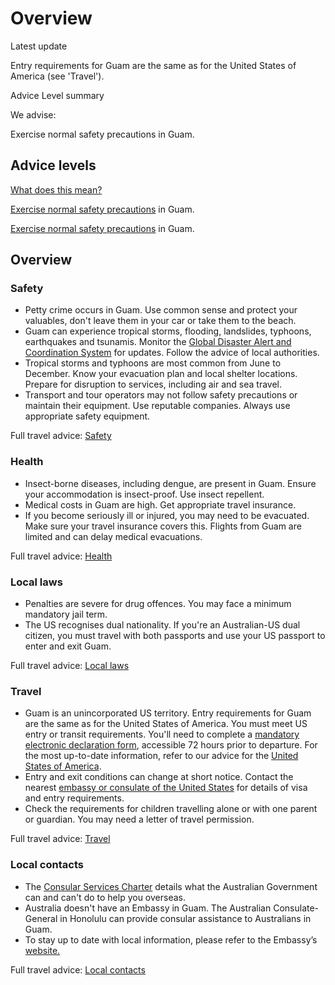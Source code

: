 # Overview

Latest update

Entry requirements for Guam are the same as for the United States of America (see 'Travel').

Advice Level summary

We advise:

Exercise normal safety precautions in Guam.

## Advice levels

[What does this mean?](/before-you-go/travel-advice-explained/)

[Exercise normal safety precautions](/node/33#level1) in Guam.

[Exercise normal safety precautions](/consular-services/travel-advice-explained "Travel advice explained") in Guam.

## Overview

### Safety

* Petty crime occurs in Guam. Use common sense and protect your valuables, don't leave them in your car or take them to the beach.
* Guam can experience tropical storms, flooding, landslides, typhoons, earthquakes and tsunamis. Monitor the [Global Disaster Alert and Coordination System](http://gdacs.org/) for updates. Follow the advice of local authorities.
* Tropical storms and typhoons are most common from June to December. Know your evacuation plan and local shelter locations. Prepare for disruption to services, including air and sea travel.
* Transport and tour operators may not follow safety precautions or maintain their equipment. Use reputable companies. Always use appropriate safety equipment.

Full travel advice: [Safety](#safety)

### Health

* Insect-borne diseases, including dengue, are present in Guam. Ensure your accommodation is insect-proof. Use insect repellent.
* Medical costs in Guam are high. Get appropriate travel insurance.
* If you become seriously ill or injured, you may need to be evacuated. Make sure your travel insurance covers this. Flights from Guam are limited and can delay medical evacuations.

Full travel advice: [Health](#health)

### Local laws

* Penalties are severe for drug offences. You may face a minimum mandatory jail term.
* The US recognises dual nationality. If you're an Australian-US dual citizen, you must travel with both passports and use your US passport to enter and exit Guam.

Full travel advice: [Local laws](#local-laws)

### Travel

* Guam is an unincorporated US territory. Entry requirements for Guam are the same as for the United States of America. You must meet US entry or transit requirements. You'll need to complete a [mandatory electronic declaration form](https://guamedf.landing.cards/), accessible 72 hours prior to departure. For the most up-to-date information, refer to our advice for the [United States of America](https://www.smartraveller.gov.au/destinations/americas/united-states-america).
* Entry and exit conditions can change at short notice. Contact the nearest [embassy or consulate of the United States](https://protocol.dfat.gov.au/Public/Consulates/212/State) for details of visa and entry requirements.
* Check the requirements for children travelling alone or with one parent or guardian. You may need a letter of travel permission.

Full travel advice: [Travel](#travel)

### Local contacts

* The [Consular Services Charter](https://www.smartraveller.gov.au/node/46) details what the Australian Government can and can't do to help you overseas.
* Australia doesn't have an Embassy in Guam. The Australian Consulate-General in Honolulu can provide consular assistance to Australians in Guam.
* To stay up to date with local information, please refer to the Embassy’s [website.](https://palau.embassy.gov.au/)

Full travel advice: [Local contacts](#local-contacts)